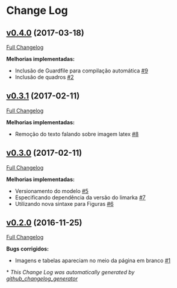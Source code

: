# Change Log

## [v0.4.0](https://github.com/abntex/trabalho-academico-limarka/tree/v0.4.0) (2017-03-18)
[Full Changelog](https://github.com/abntex/trabalho-academico-limarka/compare/v0.3.1...v0.4.0)

**Melhorias implementadas:**

- Inclusão de Guardfile para compilação automática [\#9](https://github.com/abntex/trabalho-academico-limarka/issues/9)
- Inclusão de quadros [\#2](https://github.com/abntex/trabalho-academico-limarka/issues/2)

## [v0.3.1](https://github.com/abntex/trabalho-academico-limarka/tree/v0.3.1) (2017-02-11)
[Full Changelog](https://github.com/abntex/trabalho-academico-limarka/compare/v0.3.0...v0.3.1)

**Melhorias implementadas:**

- Remoção do texto falando sobre imagem latex [\#8](https://github.com/abntex/trabalho-academico-limarka/issues/8)

## [v0.3.0](https://github.com/abntex/trabalho-academico-limarka/tree/v0.3.0) (2017-02-11)
[Full Changelog](https://github.com/abntex/trabalho-academico-limarka/compare/v0.2.0...v0.3.0)

**Melhorias implementadas:**

- Versionamento do modelo [\#5](https://github.com/abntex/trabalho-academico-limarka/issues/5)
- Especificando dependência da versão do limarka [\#7](https://github.com/abntex/trabalho-academico-limarka/issues/7)
- Utilizando nova sintaxe para Figuras [\#6](https://github.com/abntex/trabalho-academico-limarka/issues/6)

## [v0.2.0](https://github.com/abntex/trabalho-academico-limarka/tree/v0.2.0) (2016-11-25)
[Full Changelog](https://github.com/abntex/trabalho-academico-limarka/compare/v0.1.2...v0.2.0)

**Bugs corrigidos:**

- Imagens e tabelas apareciam no meio da página em branco [\#1](https://github.com/abntex/trabalho-academico-limarka/issues/1)



\* *This Change Log was automatically generated by [github_changelog_generator](https://github.com/skywinder/Github-Changelog-Generator)*